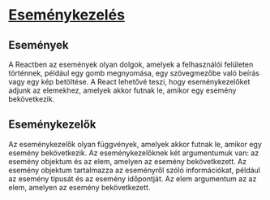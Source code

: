 # [Eseménykezelés](https://react.dev/learn/separating-events-from-effects)

## Események
A Reactben az események olyan dolgok, amelyek a felhasználói felületen történnek, például egy gomb megnyomása, egy szövegmezőbe való beírás vagy egy kép betöltése. A React lehetővé teszi, hogy eseménykezelőket adjunk az elemekhez, amelyek akkor futnak le, amikor egy esemény bekövetkezik.

## Eseménykezelők
Az eseménykezelők olyan függvények, amelyek akkor futnak le, amikor egy esemény bekövetkezik. Az eseménykezelőknek két argumentumuk van: az esemény objektum és az elem, amelyen az esemény bekövetkezett. Az esemény objektum tartalmazza az eseményről szóló információkat, például az esemény típusát és az esemény időpontját. Az elem argumentum az az elem, amelyen az esemény bekövetkezett.


